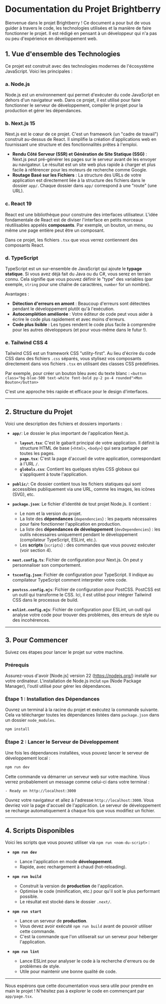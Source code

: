 # Documentation du Projet Brightberry

Bienvenue dans le projet Brightberry ! Ce document a pour but de vous guider à travers le code, les technologies utilisées et la manière de faire fonctionner le projet. Il est rédigé en pensant à un développeur qui n'a pas ou peu d'expérience en développement web.

## 1. Vue d'ensemble des Technologies

Ce projet est construit avec des technologies modernes de l'écosystème JavaScript. Voici les principales :

### a. Node.js

Node.js est un environnement qui permet d'exécuter du code JavaScript en dehors d'un navigateur web. Dans ce projet, il est utilisé pour faire fonctionner le serveur de développement, compiler le projet pour la production et gérer les dépendances.

### b. Next.js 15

Next.js est le cœur de ce projet. C'est un framework (un "cadre de travail") construit au-dessus de React. Il simplifie la création d'applications web en fournissant une structure et des fonctionnalités prêtes à l'emploi.

- **Rendu Côté Serveur (SSR) et Génération de Site Statique (SSG)** : Next.js peut pré-générer les pages sur le serveur avant de les envoyer au navigateur. Le résultat est un site web plus rapide à charger et plus facile à référencer pour les moteurs de recherche comme Google.
- **Routage Basé sur les Fichiers** : La structure des URLs de votre application est directement liée à la structure des fichiers dans le dossier `app/`. Chaque dossier dans `app/` correspond à une "route" (une URL).

### c. React 19

React est une bibliothèque pour construire des interfaces utilisateur. L'idée fondamentale de React est de diviser l'interface en petits morceaux réutilisables appelés **composants**. Par exemple, un bouton, un menu, ou même une page entière peut être un composant.

Dans ce projet, les fichiers `.tsx` que vous verrez contiennent des composants React.

### d. TypeScript

TypeScript est un sur-ensemble de JavaScript qui ajoute le **typage statique**. Si vous avez déjà fait du Java ou du C#, vous serez en terrain connu. Cela signifie que vous pouvez définir le "type" des variables (par exemple, `string` pour une chaîne de caractères, `number` for un nombre).

Avantages :

- **Détection d'erreurs en amont** : Beaucoup d'erreurs sont détectées pendant le développement plutôt qu'à l'exécution.
- **Autocomplétion améliorée** : Votre éditeur de code peut vous aider à écrire le code plus rapidement et avec moins d'erreurs.
- **Code plus lisible** : Les types rendent le code plus facile à comprendre pour les autres développeurs (et pour vous-même dans le futur !).

### e. Tailwind CSS 4

Tailwind CSS est un framework CSS "utility-first". Au lieu d'écrire du code CSS dans des fichiers `.css` séparés, vous stylisez vos composants directement dans vos fichiers `.tsx` en utilisant des classes CSS prédéfinies.

Par exemple, pour créer un bouton bleu avec du texte blanc :
`<button class="bg-blue-500 text-white font-bold py-2 px-4 rounded">Mon Bouton</button>`

C'est une approche très rapide et efficace pour le design d'interfaces.

---

## 2. Structure du Projet

Voici une description des fichiers et dossiers importants :

- **`app/`**: Le dossier le plus important de l'application Next.js.

  - **`layout.tsx`**: C'est le gabarit principal de votre application. Il définit la structure HTML de base (`<html>`, `<body>`) qui sera partagée par toutes les pages.
  - **`page.tsx`**: C'est la page d'accueil de votre application, correspondant à l'URL `/`.
  - **`globals.css`**: Contient les quelques styles CSS globaux qui s'appliquent à toute l'application.

- **`public/`**: Ce dossier contient tous les fichiers statiques qui sont accessibles publiquement via une URL, comme les images, les icônes (SVG), etc.

- **`package.json`**: Le fichier d'identité de tout projet Node.js. Il contient :

  - Le nom et la version du projet.
  - La liste des **dépendances** (`dependencies`) : les paquets nécessaires pour faire fonctionner l'application en production.
  - La liste des **dépendances de développement** (`devDependencies`) : les outils nécessaires uniquement pendant le développement (compilateur TypeScript, ESLint, etc.).
  - Les **scripts** (`scripts`) : des commandes que vous pouvez exécuter (voir section 4).

- **`next.config.ts`**: Fichier de configuration pour Next.js. On peut y personnaliser son comportement.

- **`tsconfig.json`**: Fichier de configuration pour TypeScript. Il indique au compilateur TypeScript comment interpréter votre code.

- **`postcss.config.mjs`**: Fichier de configuration pour PostCSS. PostCSS est un outil qui transforme le CSS. Ici, il est utilisé pour intégrer Tailwind CSS dans le processus de build.

- **`eslint.config.mjs`**: Fichier de configuration pour ESLint, un outil qui analyse votre code pour trouver des problèmes, des erreurs de style ou des incohérences.

---

## 3. Pour Commencer

Suivez ces étapes pour lancer le projet sur votre machine.

### Prérequis

Assurez-vous d'avoir [Node.js] version 22 (https://nodejs.org/) installé sur votre ordinateur. L'installation de Node.js inclut `npm` (Node Package Manager), l'outil utilisé pour gérer les dépendances.

### Étape 1 : Installation des Dépendances

Ouvrez un terminal à la racine du projet et exécutez la commande suivante. Cela va télécharger toutes les dépendances listées dans `package.json` dans un dossier `node_modules`.

```bash
npm install
```

### Étape 2 : Lancer le Serveur de Développement

Une fois les dépendances installées, vous pouvez lancer le serveur de développement local :

```bash
npm run dev
```

Cette commande va démarrer un serveur web sur votre machine. Vous verrez probablement un message comme celui-ci dans votre terminal :

```
- Ready on http://localhost:3000
```

Ouvrez votre navigateur et allez à l'adresse `http://localhost:3000`. Vous devriez voir la page d'accueil de l'application. Le serveur de développement se recharge automatiquement à chaque fois que vous modifiez un fichier.

---

## 4. Scripts Disponibles

Voici les scripts que vous pouvez utiliser via `npm run <nom-du-script>` :

- **`npm run dev`**

  - Lance l'application en mode **développement**.
  - Rapide, avec rechargement à chaud (hot-reloading).

- **`npm run build`**

  - Construit la version de **production** de l'application.
  - Optimise le code (minification, etc.) pour qu'il soit le plus performant possible.
  - Le résultat est stocké dans le dossier `.next/`.

- **`npm run start`**

  - Lance un serveur de **production**.
  - Vous devez avoir exécuté `npm run build` avant de pouvoir utiliser cette commande.
  - C'est la commande que l'on utiliserait sur un serveur pour héberger l'application.

- **`npm run lint`**
  - Lance ESLint pour analyser le code à la recherche d'erreurs ou de problèmes de style.
  - Utile pour maintenir une bonne qualité de code.

---

Nous espérons que cette documentation vous sera utile pour prendre en main le projet ! N'hésitez pas à explorer le code en commençant par `app/page.tsx`.
